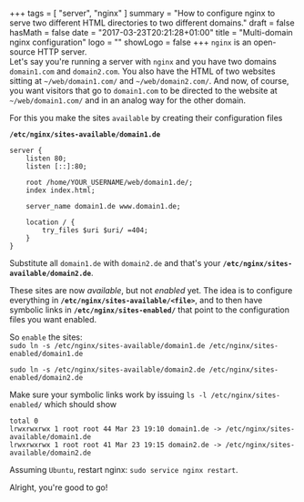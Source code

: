 +++
tags = [
  "server",
  "nginx"
]
summary = "How to configure nginx to serve two different HTML directories to two different domains."
draft = false
hasMath = false
date = "2017-03-23T20:21:28+01:00"
title = "Multi-domain nginx configuration"
logo = ""
showLogo = false
+++
`nginx` is an open-source HTTP server.   
Let's say you're running a server with `nginx` and you have two domains `domain1.com` and `domain2.com`. You also have the HTML of two websites sitting at `~/web/domain1.com/` and `~/web/domain2.com/`. And now, of course, you want visitors that go to `domain1.com` to be directed to the website at `~/web/domain1.com/` and in an analog way for the other domain.

For this you make the sites `available` by creating their configuration files

**`/etc/nginx/sites-available/domain1.de`**   
```
server {
	listen 80;
	listen [::]:80;

	root /home/YOUR_USERNAME/web/domain1.de/;
	index index.html;

	server_name domain1.de www.domain1.de;

	location / {
		try_files $uri $uri/ =404;
	}
}
```

Substitute all `domain1.de` with `domain2.de` and that's your **`/etc/nginx/sites-available/domain2.de`**.

These sites are now *available*, but not *enabled* yet. The idea is to configure everything in **`/etc/nginx/sites-available/<file>`**, and to then have symbolic links in **`/etc/nginx/sites-enabled/`** that point to the configuration files you want enabled.

So `enable` the sites:   
`sudo ln -s /etc/nginx/sites-available/domain1.de /etc/nginx/sites-enabled/domain1.de`

`sudo ln -s /etc/nginx/sites-available/domain2.de /etc/nginx/sites-enabled/domain2.de`

Make sure your symbolic links work by issuing `ls -l /etc/nginx/sites-enabled/` which should show

```
total 0
lrwxrwxrwx 1 root root 44 Mar 23 19:10 domain1.de -> /etc/nginx/sites-available/domain1.de
lrwxrwxrwx 1 root root 41 Mar 23 19:15 domain2.de -> /etc/nginx/sites-available/domain2.de
```

Assuming `Ubuntu`, restart nginx: `sudo service nginx restart`.

Alright, you're good to go!
